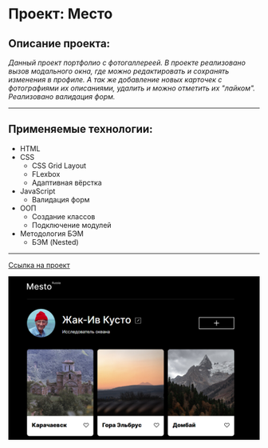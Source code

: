 # **Проект: Место**

## **Описание проекта:**

_Данный проект портфолио с фотогаллереей. В проекте реализовано вызов модального окна, где можно редактировать и сохранять изменения в профиле. А так же добавление новых карточек с фотографиями их описаниями, удалить и можно отметить их "лайком". Реализовано валидация форм._
___

## **Применяемые технологии:**

* HTML
* CSS
  * CSS Grid Layout
  * FLexbox
  * Адаптивная вёрстка
* JavaScript
  * Валидация форм
* ООП
  * Создание классов
  * Подключение модулей 
* Методология БЭМ
  * БЭМ (Nested)
___

[Cсылка на проект](https://northsky-code.github.io/mesto/)

![Иллюстрация к проекту](https://github.com/NorthSky-code/mesto/blob/main/Mesto.png)
